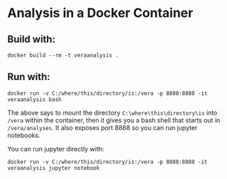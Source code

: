 # Analysis in a Docker Container

## Build with:
```
docker build --rm -t veraanalysis .
```

## Run with:
```
docker run -v C:/where/this/directory/is:/vera -p 8888:8888 -it veraanalysis bash
```

The above says to mount the directory `C:\where\this\directory\is` into `/vera` within the container,
then it gives you a bash shell that starts out in `/vera/analyses`. It also exposes port 8888 so you can run jupyter notebooks.


You can run jupyter directly with:
```
docker run -v C:/where/this/directory/is:/vera -p 8888:8888 -it veraanalysis jupyter notebook
```
